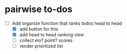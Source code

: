 # pairwise to-dos 

- [ ] Add organize function that ranks todos head to head 
    - [X] add button for this 
    - [X] add head to head ranking view 
    - [ ] collect elo? point? scores 
    - [ ] render prioritized list 

